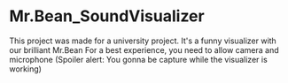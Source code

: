 # Mr.Bean_SoundVisualizer
This project was made for a university project.
It's a funny visualizer with our brilliant Mr.Bean
For a best experience, you need to allow camera and microphone (Spoiler alert: You gonna be capture while the visualizer is working)
